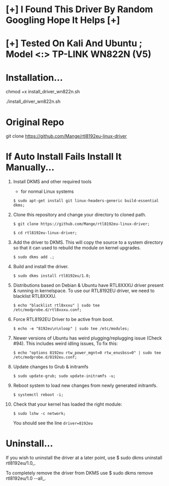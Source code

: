 

# [+]  I Found This Driver By Random Googling Hope It Helps  [+]
# [+]  Tested On Kali And Ubuntu ; Model <:> TP-LINK WN822N (V5)


# Installation...

chmod +x install_driver_wn822n.sh

./install_driver_wn822n.sh


# Original Repo

git clone https://github.com/Mange/rtl8192eu-linux-driver



# If Auto Install Fails Install It Manually...

1. Install DKMS and other required tools

    * for normal Linux systems

    ```shell
    $ sudo apt-get install git linux-headers-generic build-essential dkms;
    ```

2. Clone this repository and change your directory to cloned path.

    ```shell
    $ git clone https://github.com/Mange/rtl8192eu-linux-driver;
    ```
    ```shell
    $ cd rtl8192eu-linux-driver;
    ```

3. Add the driver to DKMS. This will copy the source to a system directory so
that it can used to rebuild the module on kernel upgrades.

    ```shell
    $ sudo dkms add .;
    ```

4. Build and install the driver.

    ```shell
    $ sudo dkms install rtl8192eu/1.0;
    ```

5. Distributions based on Debian & Ubuntu have RTL8XXXU driver present & running in kernelspace. To use our RTL8192EU driver, we need to blacklist RTL8XXXU.

    ```shell
    $ echo "blacklist rtl8xxxu" | sudo tee /etc/modprobe.d/rtl8xxxu.conf;
    ```

6. Force RTL8192EU Driver to be active from boot.
    ```shell
    $ echo -e "8192eu\n\nloop" | sudo tee /etc/modules;
    ```

7. Newer versions of Ubuntu has weird plugging/replugging issue (Check #94). This includes weird idling issues, To fix this:

    ```shell
    $ echo "options 8192eu rtw_power_mgnt=0 rtw_enusbss=0" | sudo tee /etc/modprobe.d/8192eu.conf;
    ```

8. Update changes to Grub & initramfs

    ```shell
    $ sudo update-grub; sudo update-initramfs -u;
    ```

9. Reboot system to load new changes from newly generated initramfs.

    ```shell
    $ systemctl reboot -i;
    ```

10. Check that your kernel has loaded the right module:
 
    ```shell
    $ sudo lshw -c network;
    ```
     
    You should see the line ```driver=8192eu```
    

# Uninstall...

If you wish to uninstall the driver at a later point, use
 $ sudo dkms uninstall rtl8192eu/1.0_.

To completely remove the driver from DKMS use
 $ sudo dkms remove rtl8192eu/1.0 --all_.


